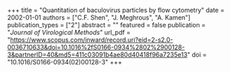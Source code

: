 +++
title = "Quantitation of baculovirus particles by flow cytometry"
date = 2002-01-01
authors = ["C.F. Shen", "J. Meghrous", "A. Kamen"]
publication_types = ["2"]
abstract = ""
featured = false
publication = "*Journal of Virological Methods*"
url_pdf = "https://www.scopus.com/inward/record.uri?eid=2-s2.0-0036710633&doi=10.1016%2fS0166-0934%2802%2900128-3&partnerID=40&md5=411c03091b4ae80d40418f96a7235e13"
doi = "10.1016/S0166-0934(02)00128-3"
+++


